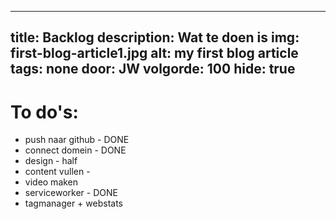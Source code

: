 ---
title:  Backlog
description: Wat te doen is
img: first-blog-article1.jpg
alt: my first blog article
tags: none
door: JW
volgorde: 100
hide: true
------

# To do's:

- push naar github - DONE
- connect domein - DONE
- design - half
- content vullen - 
- video maken
- serviceworker - DONE
- tagmanager + webstats

